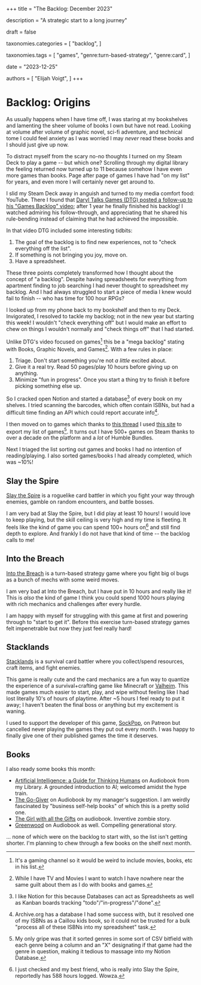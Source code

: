 +++
title = "The Backlog: December 2023"

description = "A strategic start to a long journey"

draft = false

taxonomies.categories = [
    "backlog",
]

taxonomies.tags = [
    "games",
    "genre:turn-based-strategy",
    "genre:card",
]

date = "2023-12-25"

authors = [
  "Elijah Voigt",
]
+++

# Backlog: Origins

As usually happens when I have time off, I was staring at my bookshelves and lamenting the sheer volume of books I own but have not read.
Looking at volume after volume of graphic novel, sci-fi adventure, and technical tome I could feel anxiety as I was worried I may _never_ read these books and I should just give up now.

To distract myself from the scary no-no thoughts I turned on my Steam Deck to play a game -- but which one?
Scrolling through my digital library the feeling returned now turned up to 11 because somehow I have even more games than books.
Page after page of games I have had "on my list" for years, and even more I will certainly never get around to.

I slid my Steam Deck away in anguish and turned to my media comfort food: YouTube.
There I found that [Daryl Talks Games (DTG) posted a follow-up to his "Games Backlog" video][dtg]; after 1 year he finally finished his backlog!
I watched admiring his follow-through, and appreciating that he shared his rule-bending instead of claiming that he had achieved the impossible.

In that video DTG included some interesting tidbits:
1. The goal of the backlog is to find new experiences, not to "check everything off the list".
2. If something is not bringing you joy, move on.
3. Have a spreadsheet.

These three points completely transformed how I thought about the concept of "a backlog".
Despite having spreadsheets for everything from apartment finding to job searching I had never thought to spreadsheet my backlog.
And I had always struggled to start a piece of media I knew would fail to finish -- who has time for 100 hour RPGs?

I looked up from my phone back to my bookshelf and then to my Deck.
Invigorated, I resolved to tackle my backlog; not in the new year but starting this week!
I wouldn't "check everything off" but I would make an effort to chew on things I wouldn't normally and "check things off" that I had started.

Unlike DTG's video focused on games[^1] this be a "mega backlog" stating with Books, Graphic Novels, and Games[^2].
With a few rules in place:

1. Triage. Don't start something you're not _a little_ excited about.
2. Give it a real try. Read 50 pages/play 10 hours before giving up on anything.
3. Minimize "fun in progress". Once you start a thing try to finish it before picking something else up.

So I cracked open Notion and started a database[^3] of every book on my shelves.
I tried scanning the barcodes, which often contain ISBNs, but had a difficult time finding an API which could report accurate info[^4].

I then moved on to games which thanks to [this thread][thread] I used [this site][export] to export my list of games[^5].
It turns out I have 500+ games on Steam thanks to over a decade on the platform and a _lot_ of Humble Bundles.

Next I triaged the list sorting out games and books I had no intention of reading/playing.
I also sorted games/books I had already completed, which was ~10%!

## Slay the Spire

[Slay the Spire][spire] is a roguelike card battler in which you fight your way through enemies, gamble on random encounters, and battle bosses.

I am very bad at Slay the Spire, but I did play at least 10 hours!
I would love to keep playing, but the skill ceiling is very high and my time is fleeting.
It feels like the kind of game you can spend 100+ hours on[^6] and still find depth to explore.
And frankly I do not have that kind of time -- the backlog calls to me!

## Into the Breach

[Into the Breach][breach] is a turn-based strategy game where you fight big ol bugs as a bunch of mechs with some weird moves.

I am very bad at Into the Breach, but I have put in 10 hours and really like it!
This is *also* the kind of game I think you could spend 1000 hours playing with rich mechanics and challenges after every hurdle.

I am happy with myself for struggling with this game at first and powering through to "start to get it".
Before this exercise turn-based strategy games felt impenetrable but now they just feel really hard!

## Stacklands

[Stacklands][stack] is a survival card battler where you collect/spend resources, craft items, and fight enemies.

This game is really cute and the card mechanics are a fun way to quantize the experience of a survival+crafting game like Minecraft or [Valheim][valheim].
This made games much easier to start, play, and wipe without feeling like I had lost literally 10's of hours of playtime.
After ~5 hours I feel ready to put it away; I haven't beaten the final boss or anything but my excitement is waning.

I used to support the developer of this game, [SockPop][sockpop], on Patreon but cancelled never playing the games they put out every month.
I was happy to finally give one of their published games the time it deserves.

## Books

I also ready some books this month:
* [Artificial Intelligence: a Guide for Thinking Humans](https://openlibrary.org/works/OL20666330W/) on Audiobook from my Library. A grounded introduction to AI; welcomed amidst the hype train.
* [The Go-Giver](https://openlibrary.org/works/OL15009577W/) on Audiobook by my manager's suggestion. I am weirdly fascinated by "business self-help books" of which this is a pretty solid one.
* [The Girl with all the Gifts](https://openlibrary.org/works/OL17038327W/) on audiobook. Inventive zombie story.
* [Greenwood](https://openlibrary.org/works/OL20649376W/Greenwood) on Audiobook as well. Compelling generational story.

... none of which were on the backlog to start with, so the list isn't getting shorter.
I'm planning to chew through a few books on the shelf next month.

[^1]: It's a gaming channel so it would be weird to include movies, books, etc in his list.
[^2]: While I have TV and Movies I want to watch I have nowhere near the same guilt about them as I do with books and games.
[^3]: I like Notion for this because Databases can act as Spreadsheets as well as Kanban boards tracking "todo"/"in-progress"/"done".
[^4]: Archive.org has a database I had some success with, but it resolved one of my ISBNs as a Caillou kids book, so it could not be trusted for a bulk "process all of these ISBNs into my spreadsheet" task.
[^5]: My only gripe was that it sorted genres in some sort of CSV bitfield with each genre being a column and an "X" designating if that game had the genre in question, making it tedious to massage into my Notion Database.
[^6]: I just checked and my best friend, who is really into Slay the Spire, reportedly has 588 hours logged. Wowza.

[dtg]: https://youtu.be/BuszSUI_qBY
[thread]: https://www.reddit.com/r/Steam/comments/sh40yw/
[export]: https://www.lorenzostanco.com/lab/steam
[spire]: https://www.megacrit.com/
[breach]: https://subsetgames.com/itb.html
[stack]: https://sokpop.itch.io/stacklands
[valheim]: https://www.valheimgame.com/
[sockpop]: https://sokpop.itch.io/
